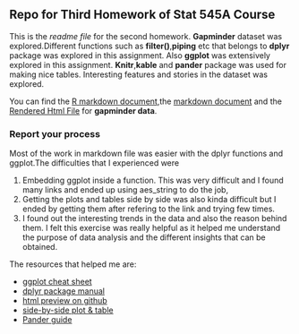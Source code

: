 ## Repo for Third Homework of Stat 545A Course 

This is the *readme file* for the second homework. 
**Gapminder** dataset was explored.Different functions such as **filter()**,**piping** etc that belongs to **dplyr** package was explored in this assignment. Also **ggplot** was extensively explored in this assignment. **Knitr**,**kable** and **pander** package was used for making nice tables. Interesting features and stories in the dataset was explored.

You can find the [R markdown document](https://github.com/abishekarun/STAT545-hw-rajendran-arun/blob/master/hw03/hw03_gapminder.Rmd),the [markdown document](https://github.com/abishekarun/STAT545-hw-rajendran-arun/blob/master/hw03/hw03_gapminder.md) and the [Rendered Html 
File](http://htmlpreview.github.com/?https://github.com/abishekarun/STAT545-hw-rajendran-arun/blob/master/hw03/hw03_gapminder.html) for __gapminder data__.

### Report your process

Most of the work in markdown file was easier with the dplyr functions and ggplot.The difficulties that I experienced were
1. Embedding ggplot inside a function. This was very difficult and I found many links and ended up using aes_string to do the job,
2. Getting the plots and tables side by side was also kinda difficult but I ended by getting them after refering to the link and trying few times.
3. I found out the interesting trends in the data and also the reason behind them. I felt this exercise was really helpful as it helped me understand the purpose of data analysis and the different insights that can be obtained.

The resources that helped me are:

+ [ggplot cheat sheet](https://www.rstudio.com/wp-content/uploads/2015/03/ggplot2-cheatsheet.pdf) 
+ [dplyr package manual](https://cran.r-project.org/web/packages/dplyr/dplyr.pdf)
+ [html preview on github](https://stackoverflow.com/questions/8446218/how-to-see-an-html-page-on-github-as-a-normal-rendered-html-page-to-see-preview)
+ [side-by-side plot & table](https://gist.githubusercontent.com/jennybc/e9e9aba6ba18c72cec26/raw/31f8ea6b3f69dfb1fb473a00772c5b509e51ee42/2015-03-02_plot-next-to-table.rmd)
+ [Pander guide](http://rapporter.github.io/pander/pandoc_table.html)